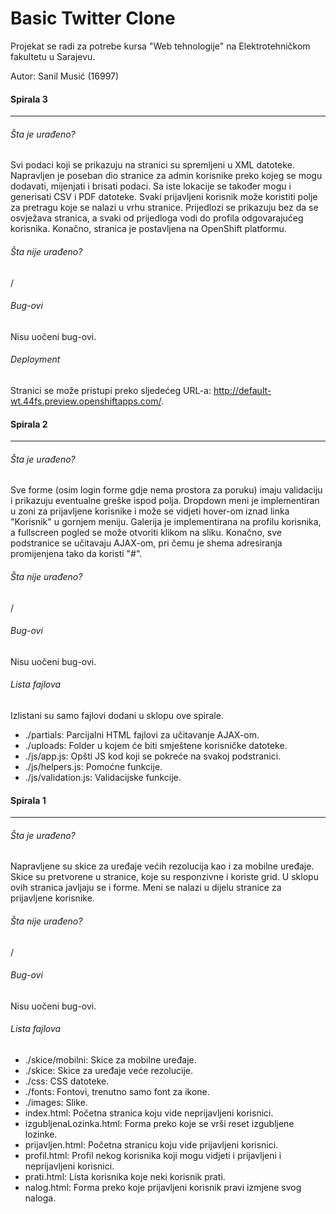 # Basic Twitter Clone

Projekat se radi za potrebe kursa "Web tehnologije" na Elektrotehničkom fakultetu u Sarajevu.

Autor: Sanil Musić (16997)

#### Spirala 3
---

###### Šta je urađeno?
Svi podaci koji se prikazuju na stranici su spremljeni u XML datoteke. Napravljen je poseban dio stranice za admin korisnike preko kojeg se mogu dodavati, mijenjati i brisati podaci. Sa iste lokacije se također mogu i generisati CSV i PDF datoteke. Svaki prijavljeni korisnik može koristiti polje za pretragu koje se nalazi u vrhu stranice. Prijedlozi se prikazuju bez da se osvježava stranica, a svaki od prijedloga vodi do profila odgovarajućeg korisnika. Konačno, stranica je postavljena na OpenShift platformu.

###### Šta nije urađeno?
/

###### Bug-ovi
Nisu uočeni bug-ovi.

###### Deployment
Stranici se može pristupi preko sljedećeg URL-a: http://default-wt.44fs.preview.openshiftapps.com/.

#### Spirala 2
---

###### Šta je urađeno?
Sve forme (osim login forme gdje nema prostora za poruku) imaju validaciju i prikazuju eventualne greške ispod polja. Dropdown meni je implementiran u zoni za prijavljene korisnike i može se vidjeti hover-om iznad linka "Korisnik" u gornjem meniju. Galerija je implementirana na profilu korisnika, a fullscreen pogled se može otvoriti klikom na sliku. Konačno, sve podstranice se učitavaju AJAX-om, pri čemu je shema adresiranja promijenjena tako da koristi "#".

###### Šta nije urađeno?
/

###### Bug-ovi
Nisu uočeni bug-ovi.

###### Lista fajlova
Izlistani su samo fajlovi dodani u sklopu ove spirale.
- ./partials: Parcijalni HTML fajlovi za učitavanje AJAX-om.
- ./uploads: Folder u kojem će biti smještene korisničke datoteke.
- ./js/app.js: Opšti JS kod koji se pokreće na svakoj podstranici.
- ./js/helpers.js: Pomoćne funkcije.
- ./js/validation.js: Validacijske funkcije.

#### Spirala 1
---

###### Šta je urađeno?

Napravljene su skice za uređaje većih rezolucija kao i za mobilne uređaje. Skice su pretvorene u stranice, koje su responzivne i koriste grid. U sklopu ovih stranica javljaju se i forme. Meni se nalazi u dijelu stranice za prijavljene korisnike.

###### Šta nije urađeno?

/

###### Bug-ovi

Nisu uočeni bug-ovi.

###### Lista fajlova

- ./skice/mobilni: Skice za mobilne uređaje.
- ./skice: Skice za uređaje veće rezolucije.
- ./css: CSS datoteke.
- ./fonts: Fontovi, trenutno samo font za ikone.
- ./images: Slike.
- index.html: Početna stranica koju vide neprijavljeni korisnici.
- izgubljenaLozinka.html: Forma preko koje se vrši reset izgubljene lozinke.
- prijavljen.html: Početna stranicu koju vide prijavljeni korisnici.
- profil.html: Profil nekog korisnika koji mogu vidjeti i prijavljeni i neprijavljeni korisnici.
- prati.html: Lista korisnika koje neki korisnik prati.
- nalog.html: Forma preko koje prijavljeni korisnik pravi izmjene svog naloga.
